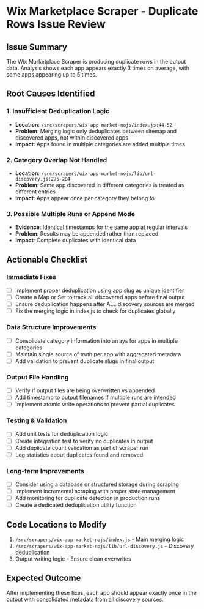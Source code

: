 # Wix Marketplace Scraper - Duplicate Rows Issue Review

## Issue Summary
The Wix Marketplace Scraper is producing duplicate rows in the output data. Analysis shows each app appears exactly 3 times on average, with some apps appearing up to 5 times.

## Root Causes Identified

### 1. Insufficient Deduplication Logic
- **Location**: `/src/scrapers/wix-app-market-nojs/index.js:44-52`
- **Problem**: Merging logic only deduplicates between sitemap and discovered apps, not within discovered apps
- **Impact**: Apps found in multiple categories are added multiple times

### 2. Category Overlap Not Handled
- **Location**: `/src/scrapers/wix-app-market-nojs/lib/url-discovery.js:275-284`
- **Problem**: Same app discovered in different categories is treated as different entries
- **Impact**: Apps appear once per category they belong to

### 3. Possible Multiple Runs or Append Mode
- **Evidence**: Identical timestamps for the same app at regular intervals
- **Problem**: Results may be appended rather than replaced
- **Impact**: Complete duplicates with identical data

## Actionable Checklist

### Immediate Fixes
- [ ] Implement proper deduplication using app slug as unique identifier
- [ ] Create a Map or Set to track all discovered apps before final output
- [ ] Ensure deduplication happens after ALL discovery sources are merged
- [ ] Fix the merging logic in index.js to check for duplicates globally

### Data Structure Improvements
- [ ] Consolidate category information into arrays for apps in multiple categories
- [ ] Maintain single source of truth per app with aggregated metadata
- [ ] Add validation to prevent duplicate slugs in final output

### Output File Handling
- [ ] Verify if output files are being overwritten vs appended
- [ ] Add timestamp to output filenames if multiple runs are intended
- [ ] Implement atomic write operations to prevent partial duplicates

### Testing & Validation
- [ ] Add unit tests for deduplication logic
- [ ] Create integration test to verify no duplicates in output
- [ ] Add duplicate count validation as part of scraper run
- [ ] Log statistics about duplicates found and removed

### Long-term Improvements
- [ ] Consider using a database or structured storage during scraping
- [ ] Implement incremental scraping with proper state management
- [ ] Add monitoring for duplicate detection in production runs
- [ ] Create a dedicated deduplication utility function

## Code Locations to Modify

1. `/src/scrapers/wix-app-market-nojs/index.js` - Main merging logic
2. `/src/scrapers/wix-app-market-nojs/lib/url-discovery.js` - Discovery deduplication
3. Output writing logic - Ensure clean overwrites

## Expected Outcome
After implementing these fixes, each app should appear exactly once in the output with consolidated metadata from all discovery sources.